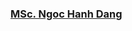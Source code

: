 <h3>
<a href="https://scholar.google.com/citations?user=RuwRj8EAAAAJ">
MSc. Ngoc Hanh Dang
</a>
</h3>
